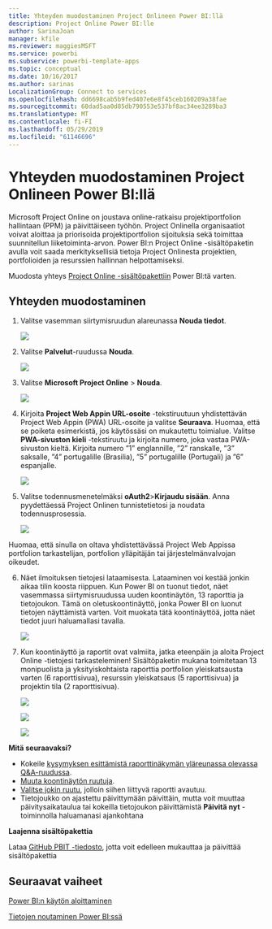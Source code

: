 ```yaml
---
title: Yhteyden muodostaminen Project Onlineen Power BI:llä
description: Project Online Power BI:lle
author: SarinaJoan
manager: kfile
ms.reviewer: maggiesMSFT
ms.service: powerbi
ms.subservice: powerbi-template-apps
ms.topic: conceptual
ms.date: 10/16/2017
ms.author: sarinas
LocalizationGroup: Connect to services
ms.openlocfilehash: dd6698cab5b9fed407e6e8f45ceb160209a38fae
ms.sourcegitcommit: 60dad5aa0d85db790553e537bf8ac34ee3289ba3
ms.translationtype: MT
ms.contentlocale: fi-FI
ms.lasthandoff: 05/29/2019
ms.locfileid: "61146696"
---
```

# <a name="connect-to-project-online-with-power-bi"></a>Yhteyden muodostaminen Project Onlineen Power BI:llä
Microsoft Project Online on joustava online-ratkaisu projektiportfolion hallintaan (PPM) ja päivittäiseen työhön. Project Onlinella organisaatiot voivat aloittaa ja priorisoida projektiportfolion sijoituksia sekä toimittaa suunnitellun liiketoiminta-arvon. Power BI:n Project Online -sisältöpaketin avulla voit saada merkityksellisiä tietoja Project Onlinesta projektien, portfolioiden ja resurssien hallinnan helpottamiseksi.

Muodosta yhteys [Project Online -sisältöpakettiin](https://app.powerbi.com/getdata/services/project-online) Power BI:tä varten.

## <a name="how-to-connect"></a>Yhteyden muodostaminen
1. Valitse vasemman siirtymisruudun alareunassa **Nouda tiedot**.
   
    ![](media/service-connect-to-project-online/getdata.png)
2. Valitse **Palvelut**-ruudussa **Nouda**.
   
   ![](media/service-connect-to-project-online/services.png)
3. Valitse **Microsoft Project Online** \> **Nouda**.
   
   ![](media/service-connect-to-project-online/mproject.png)
4. Kirjoita **Project Web Appin URL-osoite** -tekstiruutuun yhdistettävän Project Web Appin (PWA) URL-osoite ja valitse **Seuraava**. Huomaa, että se poiketa esimerkistä, jos käytössäsi on mukautettu toimialue. Valitse **PWA-sivuston kieli** -tekstiruutu ja kirjoita numero, joka vastaa PWA-sivuston kieltä. Kirjoita numero ”1” englannille, ”2” ranskalle, ”3” saksalle, ”4” portugalille (Brasilia), ”5” portugalille (Portugali) ja ”6” espanjalle. 
   
    ![](media/service-connect-to-project-online/params.png)
5. Valitse todennusmenetelmäksi **oAuth2**\>**Kirjaudu sisään**. Anna pyydettäessä Project Onlinen tunnistetietosi ja noudata todennusprosessia.
   
    ![](media/service-connect-to-project-online/creds.png)
    
Huomaa, että sinulla on oltava yhdistettävässä Project Web Appissa portfolion tarkastelijan, portfolion ylläpitäjän tai järjestelmänvalvojan oikeudet.

6. Näet ilmoituksen tietojesi lataamisesta. Lataaminen voi kestää jonkin aikaa tilin koosta riippuen. Kun Power BI on tuonut tiedot, näet vasemmassa siirtymisruudussa uuden koontinäytön, 13 raporttia ja tietojoukon. Tämä on oletuskoontinäyttö, jonka Power BI on luonut tietojen näyttämistä varten. Voit muokata tätä koontinäyttöä, jotta näet tiedot juuri haluamallasi tavalla.

   ![](media/service-connect-to-project-online/dashboard2.png)

7. Kun koontinäyttö ja raportit ovat valmiita, jatka eteenpäin ja aloita Project Online -tietojesi tarkasteleminen! Sisältöpaketin mukana toimitetaan 13 monipuolista ja yksityiskohtaista raporttia portfolion yleiskatsausta varten (6 raporttisivua), resurssin yleiskatsaus (5 raporttisivua) ja projektin tila (2 raporttisivua). 

   ![](media/service-connect-to-project-online/report1.png)
   
   ![](media/service-connect-to-project-online/report3.png)
   
   ![](media/service-connect-to-project-online/report2.png)

**Mitä seuraavaksi?**

* Kokeile [kysymyksen esittämistä raporttinäkymän yläreunassa olevassa Q&A-ruudussa](consumer/end-user-q-and-a.md).
* [Muuta koontinäytön ruutuja](service-dashboard-edit-tile.md).
* [Valitse jokin ruutu](consumer/end-user-tiles.md), jolloin siihen liittyvä raportti avautuu.
* Tietojoukko on ajastettu päivittymään päivittäin, mutta voit muuttaa päivitysaikataulua tai kokeilla tietojoukon päivittämistä **Päivitä nyt** -toiminnolla haluamanasi ajankohtana

**Laajenna sisältöpakettia**

Lataa [GitHub PBIT -tiedosto](https://github.com/OfficeDev/Project-Power-BI-Content-Packs), jotta voit edelleen mukauttaa ja päivittää sisältöpakettia

## <a name="next-steps"></a>Seuraavat vaiheet
[Power BI:n käytön aloittaminen](service-get-started.md)

[Tietojen noutaminen Power BI:ssä](service-get-data.md)

